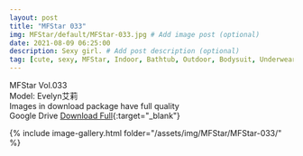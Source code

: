 ```yaml
---
layout: post
title: "MFStar 033"
img: MFStar/default/MFStar-033.jpg # Add image post (optional)
date: 2021-08-09 06:25:00
description: Sexy girl. # Add post description (optional)
tag: [cute, sexy, MFStar, Indoor, Bathtub, Outdoor, Bodysuit, Underwear, Cosplay, Big Tits, Tattoo, CHINAGIRLS]
---
```

MFStar Vol.033  
Model: Evelyn艾莉   
Images in download package have full quality                    
Google Drive [Download Full](http://gestyy.com/eoKOlH){:target="_blank"}

{% include image-gallery.html folder="/assets/img/MFStar/MFStar-033/" %}
